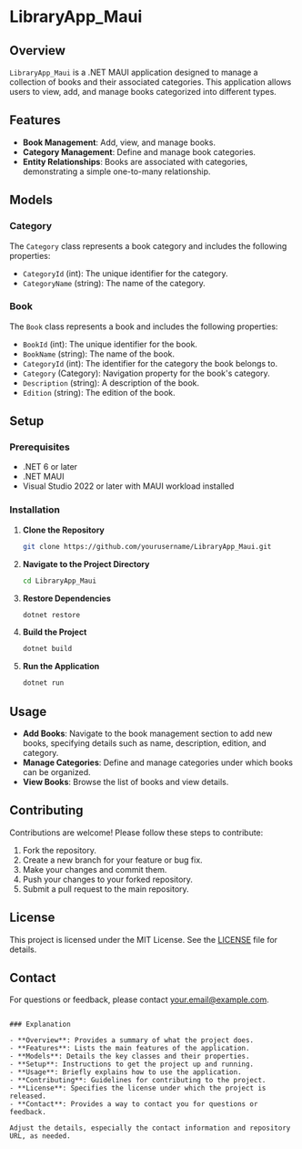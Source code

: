 # LibraryApp_Maui

## Overview

`LibraryApp_Maui` is a .NET MAUI application designed to manage a collection of books and their associated categories. This application allows users to view, add, and manage books categorized into different types.

## Features

- **Book Management**: Add, view, and manage books.
- **Category Management**: Define and manage book categories.
- **Entity Relationships**: Books are associated with categories, demonstrating a simple one-to-many relationship.

## Models

### Category

The `Category` class represents a book category and includes the following properties:
- `CategoryId` (int): The unique identifier for the category.
- `CategoryName` (string): The name of the category.

### Book

The `Book` class represents a book and includes the following properties:
- `BookId` (int): The unique identifier for the book.
- `BookName` (string): The name of the book.
- `CategoryId` (int): The identifier for the category the book belongs to.
- `Category` (Category): Navigation property for the book's category.
- `Description` (string): A description of the book.
- `Edition` (string): The edition of the book.

## Setup

### Prerequisites

- .NET 6 or later
- .NET MAUI
- Visual Studio 2022 or later with MAUI workload installed

### Installation

1. **Clone the Repository**

    ```bash
    git clone https://github.com/yourusername/LibraryApp_Maui.git
    ```

2. **Navigate to the Project Directory**

    ```bash
    cd LibraryApp_Maui
    ```

3. **Restore Dependencies**

    ```bash
    dotnet restore
    ```

4. **Build the Project**

    ```bash
    dotnet build
    ```

5. **Run the Application**

    ```bash
    dotnet run
    ```

## Usage

- **Add Books**: Navigate to the book management section to add new books, specifying details such as name, description, edition, and category.
- **Manage Categories**: Define and manage categories under which books can be organized.
- **View Books**: Browse the list of books and view details.

## Contributing

Contributions are welcome! Please follow these steps to contribute:

1. Fork the repository.
2. Create a new branch for your feature or bug fix.
3. Make your changes and commit them.
4. Push your changes to your forked repository.
5. Submit a pull request to the main repository.

## License

This project is licensed under the MIT License. See the [LICENSE](LICENSE) file for details.

## Contact

For questions or feedback, please contact [your.email@example.com](mailto:your.email@example.com).

```

### Explanation

- **Overview**: Provides a summary of what the project does.
- **Features**: Lists the main features of the application.
- **Models**: Details the key classes and their properties.
- **Setup**: Instructions to get the project up and running.
- **Usage**: Briefly explains how to use the application.
- **Contributing**: Guidelines for contributing to the project.
- **License**: Specifies the license under which the project is released.
- **Contact**: Provides a way to contact you for questions or feedback.

Adjust the details, especially the contact information and repository URL, as needed.
